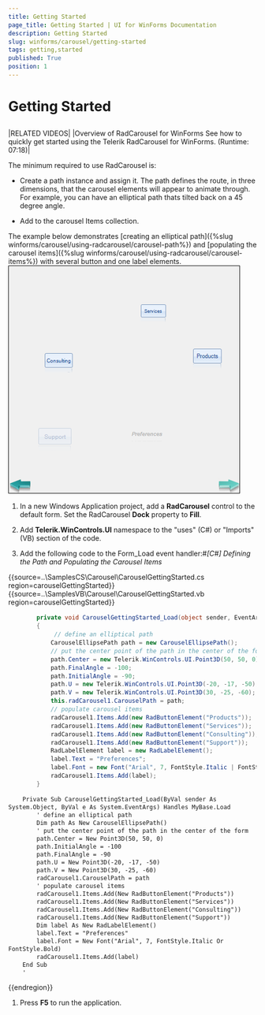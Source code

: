 ```yaml
---
title: Getting Started
page_title: Getting Started | UI for WinForms Documentation
description: Getting Started
slug: winforms/carousel/getting-started
tags: getting,started
published: True
position: 1
---
```


# Getting Started



## 



|RELATED VIDEOS|
|Overview of RadCarousel for WinForms See how to quickly get started using the Telerik RadCarousel for WinForms. (Runtime: 07:18)[](http://tv.telerik.com/winforms/radcarousel/overview-radcarousel-winforms)|



The minimum required to use RadCarousel is:

* Create a path instance and assign it. The path defines the route, in three dimensions, that the carousel elements will appear to animate through. For example, you can have an elliptical path thats tilted back on a 45 degree angle. 


* Add to the carousel Items collection.

The example below demonstrates [creating an elliptical path]({%slug winforms/carousel/using-radcarousel/carousel-path%}) and [populating the carousel items]({%slug winforms/carousel/using-radcarousel/carousel-items%}) with several button and one label elements.![carousel-getting-started 001](images/carousel-getting-started001.png)

1. In a new Windows Application project, add a __RadCarousel__ control to the default form. Set the RadCarousel __Dock__ property to __Fill__. 


1. Add __Telerik.WinControls.UI__ namespace to the "uses" (C#) or "Imports" (VB) section of the code. 


1. Add the following code to the Form_Load event handler:#_[C#] Defining the Path and Populating the Carousel Items_

	



{{source=..\SamplesCS\Carousel\CarouselGettingStarted.cs region=carouselGettingStarted}} 
{{source=..\SamplesVB\Carousel\CarouselGettingStarted.vb region=carouselGettingStarted}} 

````C#
        private void CarouselGettingStarted_Load(object sender, EventArgs e)
        {
             // define an elliptical path
            CarouselEllipsePath path = new CarouselEllipsePath();
            // put the center point of the path in the center of the form
            path.Center = new Telerik.WinControls.UI.Point3D(50, 50, 0);
            path.FinalAngle = -100;
            path.InitialAngle = -90;
            path.U = new Telerik.WinControls.UI.Point3D(-20, -17, -50);
            path.V = new Telerik.WinControls.UI.Point3D(30, -25, -60);
            this.radCarousel1.CarouselPath = path;
            // populate carousel items
            radCarousel1.Items.Add(new RadButtonElement("Products"));
            radCarousel1.Items.Add(new RadButtonElement("Services"));
            radCarousel1.Items.Add(new RadButtonElement("Consulting"));
            radCarousel1.Items.Add(new RadButtonElement("Support"));
            RadLabelElement label = new RadLabelElement();
            label.Text = "Preferences";
            label.Font = new Font("Arial", 7, FontStyle.Italic | FontStyle.Bold);
            radCarousel1.Items.Add(label);
        }
````
````VB.NET
    Private Sub CarouselGettingStarted_Load(ByVal sender As System.Object, ByVal e As System.EventArgs) Handles MyBase.Load
        ' define an elliptical path
        Dim path As New CarouselEllipsePath()
        ' put the center point of the path in the center of the form
        path.Center = New Point3D(50, 50, 0)
        path.InitialAngle = -100
        path.FinalAngle = -90
        path.U = New Point3D(-20, -17, -50)
        path.V = New Point3D(30, -25, -60)
        radCarousel1.CarouselPath = path
        ' populate carousel items
        radCarousel1.Items.Add(New RadButtonElement("Products"))
        radCarousel1.Items.Add(New RadButtonElement("Services"))
        radCarousel1.Items.Add(New RadButtonElement("Consulting"))
        radCarousel1.Items.Add(New RadButtonElement("Support"))
        Dim label As New RadLabelElement()
        label.Text = "Preferences"
        label.Font = New Font("Arial", 7, FontStyle.Italic Or FontStyle.Bold)
        radCarousel1.Items.Add(label)
    End Sub
    '
````

{{endregion}} 




1. Press __F5__ to run the application.
